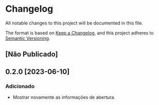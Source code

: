 # Changelog

All notable changes to this project will be documented in this file.

The format is based on [Keep a Changelog](https://keepachangelog.com/en/1.0.0/),
and this project adheres to [Semantic Versioning](https://semver.org/spec/v2.0.0.html).

## [Não Publicado]

## 0.2.0 [2023-06-10]
### Adicionado
- Mostrar novamente as informações de abertura.
